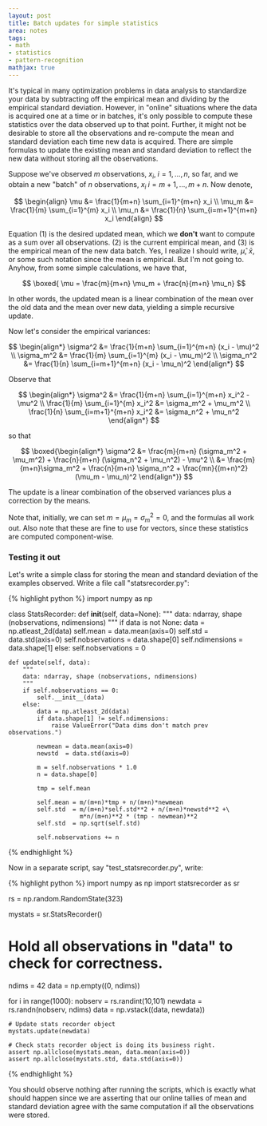 ```yaml
---
layout: post
title: Batch updates for simple statistics
area: notes
tags:
- math
- statistics
- pattern-recognition
mathjax: true
---
```


It's typical in many optimization problems in data analysis to standardize your data by subtracting off the empirical mean and dividing by the empirical standard deviation. However, in "online" situations where the data is acquired one at a time or in batches, it's only possible to compute these statistics over the data observed up to that point. Further, it might not be desirable to store all the observations and re-compute the mean and standard deviation each time new data is acquired. There are simple formulas to update the existing mean and standard deviation to reflect the new data without storing all the observations.

Suppose we've observed $m$ observations, $x_i, \; i=1,\ldots,n$, so far, and we obtain a new "batch" of $n$ observations, $x_i \; i=m+1, \ldots, m+n$. Now denote,

$$
\begin{align}
    \mu   &= \frac{1}{m+n} \sum_{i=1}^{m+n} x_i \\
    \mu_m &= \frac{1}{m} \sum_{i=1}^{m} x_i \\
    \mu_n &= \frac{1}{n} \sum_{i=m+1}^{m+n} x_i
\end{align}
$$

Equation (1) is the desired updated mean, which we **don't** want to compute as a sum over all observations. (2) is the current empirical mean, and (3) is the empirical mean of the new data batch. Yes, I realize I should write, $\hat{\mu}$, $\bar{x}$, or some such notation since the mean is empirical. But I'm not going to. Anyhow, from some simple calculations, we have that,

$$
\boxed{ \mu = \frac{m}{m+n} \mu_m + \frac{n}{m+n} \mu_n}
$$

In other words, the updated mean is a linear combination of the mean over the old data and the mean over new data, yielding a simple recursive update.

Now let's consider the empirical variances:

$$
\begin{align*}
    \sigma^2   &= \frac{1}{m+n} \sum_{i=1}^{m+n} (x_i - \mu)^2 \\
    \sigma_m^2 &= \frac{1}{m} \sum_{i=1}^{m} (x_i - \mu_m)^2 \\
    \sigma_n^2 &= \frac{1}{n} \sum_{i=m+1}^{m+n} (x_i - \mu_n)^2
\end{align*}
$$

Observe that

$$
\begin{align*}
    \sigma^2 &= \frac{1}{m+n} \sum_{i=1}^{m+n} x_i^2 - \mu^2 \\
    \frac{1}{m} \sum_{i=1}^{m} x_i^2 &= \sigma_m^2 + \mu_m^2 \\
    \frac{1}{n} \sum_{i=m+1}^{m+n} x_i^2 &= \sigma_n^2 + \mu_n^2
\end{align*}
$$

so that

$$
\boxed{\begin{align*}
\sigma^2 &= \frac{m}{m+n} (\sigma_m^2 + \mu_m^2) + \frac{n}{m+n} (\sigma_n^2 + \mu_n^2) - \mu^2 \\
         &= \frac{m}{m+n}\sigma_m^2 + \frac{n}{m+n} \sigma_n^2 + \frac{mn}{(m+n)^2} (\mu_m - \mu_n)^2
\end{align*}}
$$

The update is a linear combination of the observed variances plus a correction by the means.

Note that, initially, we can set $m = \mu_m = \sigma_m^2 = 0$, and the formulas all work out. Also note that these are fine to use for vectors, since these statistics are computed component-wise.

### Testing it out

Let's write a simple class for storing the mean and standard deviation of the examples observed. Write a file call "statsrecorder.py":

{% highlight python %}
import numpy as np

class StatsRecorder:
    def __init__(self, data=None):
        """
        data: ndarray, shape (nobservations, ndimensions)
        """
        if data is not None:
            data = np.atleast_2d(data)
            self.mean = data.mean(axis=0)
            self.std  = data.std(axis=0)
            self.nobservations = data.shape[0]
            self.ndimensions   = data.shape[1]
        else:
            self.nobservations = 0

    def update(self, data):
        """
        data: ndarray, shape (nobservations, ndimensions)
        """
        if self.nobservations == 0:
            self.__init__(data)
        else:
            data = np.atleast_2d(data)
            if data.shape[1] != self.ndimensions:
                raise ValueError("Data dims don't match prev observations.")

            newmean = data.mean(axis=0)
            newstd  = data.std(axis=0)

            m = self.nobservations * 1.0
            n = data.shape[0]

            tmp = self.mean

            self.mean = m/(m+n)*tmp + n/(m+n)*newmean
            self.std  = m/(m+n)*self.std**2 + n/(m+n)*newstd**2 +\
                        m*n/(m+n)**2 * (tmp - newmean)**2
            self.std  = np.sqrt(self.std)

            self.nobservations += n
{% endhighlight %}

Now in a separate script, say "test_statsrecorder.py", write:

{% highlight python %}
import numpy as np
import statsrecorder as sr

rs = np.random.RandomState(323)

mystats = sr.StatsRecorder()

# Hold all observations in "data" to check for correctness.
ndims = 42
data = np.empty((0, ndims))

for i in range(1000):
    nobserv = rs.randint(10,101)
    newdata = rs.randn(nobserv, ndims)
    data = np.vstack((data, newdata))

    # Update stats recorder object
    mystats.update(newdata)

    # Check stats recorder object is doing its business right.
    assert np.allclose(mystats.mean, data.mean(axis=0))
    assert np.allclose(mystats.std, data.std(axis=0))

{% endhighlight %}

You should observe nothing after running the scripts, which is exactly what should happen since we are asserting that our online tallies of mean and standard deviation agree with the same computation if all the observations were stored.
